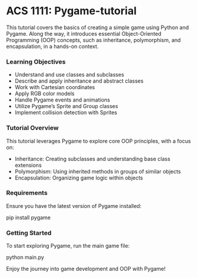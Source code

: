 <h1>ACS 1111: Pygame-tutorial</h1>
<p>This tutorial covers the basics of creating a simple game using Python and Pygame. Along the way, it introduces essential Object-Oriented Programming (OOP) concepts, such as inheritance, polymorphism, and encapsulation, in a hands-on context.</p>

<h3>Learning Objectives</h3>
<ul>
    <li>Understand and use classes and subclasses</li>
    <li>Describe and apply inheritance and abstract classes</li>
    <li>Work with Cartesian coordinates</li>
    <li>Apply RGB color models</li>
    <li>Handle Pygame events and animations</li>
    <li>Utilize Pygame’s Sprite and Group classes</li>
    <li>Implement collision detection with Sprites</li>
</ul>


<h3>Tutorial Overview</h3>
<p>This tutorial leverages Pygame to explore core OOP principles, with a focus on:</p>
<ul>
    <li>Inheritance: Creating subclasses and understanding base class extensions</li>
    <li>Polymorphism: Using inherited methods in groups of similar objects</li>
    <li>Encapsulation: Organizing game logic within objects</li>
</ul>

<h3>Requirements</h3>
<p>Ensure you have the latest version of Pygame installed:</p>
pip install pygame


<h3>Getting Started</h3>
<p>To start exploring Pygame, run the main game file:</p>

python main.py

<p>Enjoy the journey into game development and OOP with Pygame!</p>





